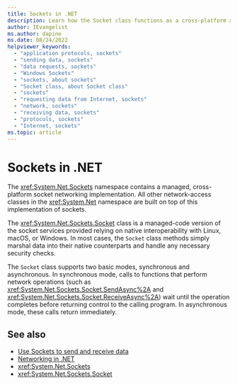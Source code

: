 ```yaml
---
title: Sockets in .NET
description: Learn how the Socket class functions as a cross-platform abstraction of socket networking communication in .NET.
author: IEvangelist
ms.author: dapine
ms.date: 08/24/2022
helpviewer_keywords:
  - "application protocols, sockets"
  - "sending data, sockets"
  - "data requests, sockets"
  - "Windows Sockets"
  - "sockets, about sockets"
  - "Socket class, about Socket class"
  - "sockets"
  - "requesting data from Internet, sockets"
  - "network, sockets"
  - "receiving data, sockets"
  - "protocols, sockets"
  - "Internet, sockets"
ms.topic: article
---
```


# Sockets in .NET

The <xref:System.Net.Sockets> namespace contains a managed, cross-platform socket networking implementation. All other network-access classes in the <xref:System.Net> namespace are built on top of this implementation of sockets.

The <xref:System.Net.Sockets.Socket> class is a managed-code version of the socket services provided relying on native interoperability with Linux, macOS, or Windows. In most cases, the `Socket` class methods simply marshal data into their native counterparts and handle any necessary security checks.

The `Socket` class supports two basic modes, synchronous and asynchronous. In synchronous mode, calls to functions that perform network operations (such as <xref:System.Net.Sockets.Socket.SendAsync%2A> and <xref:System.Net.Sockets.Socket.ReceiveAsync%2A>) wait until the operation completes before returning control to the calling program. In asynchronous mode, these calls return immediately.

## See also

- [Use Sockets to send and receive data](socket-services.md)
- [Networking in .NET](../overview.md)
- <xref:System.Net.Sockets>
- <xref:System.Net.Sockets.Socket>
